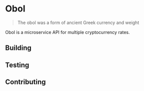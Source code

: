 # Obol

> The obol was a form of ancient Greek currency and weight

Obol is a microservice API for multiple cryptocurrency rates.

## Building

## Testing

## Contributing